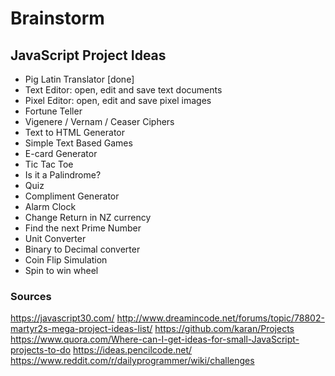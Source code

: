 # Brainstorm

## JavaScript Project Ideas

* Pig Latin Translator [done]
* Text Editor: open, edit and save text documents
* Pixel Editor: open, edit and save pixel images
* Fortune Teller
* Vigenere / Vernam / Ceaser Ciphers
* Text to HTML Generator
* Simple Text Based Games
* E-card Generator
* Tic Tac Toe
* Is it a Palindrome?
* Quiz
* Compliment Generator
* Alarm Clock
* Change Return in NZ currency
* Find the next Prime Number
* Unit Converter
* Binary to Decimal converter
* Coin Flip Simulation
* Spin to win wheel




### Sources
https://javascript30.com/
http://www.dreamincode.net/forums/topic/78802-martyr2s-mega-project-ideas-list/
https://github.com/karan/Projects
https://www.quora.com/Where-can-I-get-ideas-for-small-JavaScript-projects-to-do
https://ideas.pencilcode.net/
https://www.reddit.com/r/dailyprogrammer/wiki/challenges

